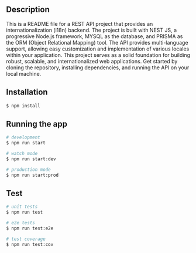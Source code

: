 ## Description

This is a README file for a REST API project that provides an internationalization (i18n) backend. The project is built with NEST JS, a progressive Node.js framework, MYSQL as the database, and PRISMA as the ORM (Object Relational Mapping) tool. The API provides multi-language support, allowing easy customization and implementation of various locales within your application. This project serves as a solid foundation for building robust, scalable, and internationalized web applications. Get started by cloning the repository, installing dependencies, and running the API on your local machine.

## Installation

```bash
$ npm install
```

## Running the app

```bash
# development
$ npm run start

# watch mode
$ npm run start:dev

# production mode
$ npm run start:prod
```

## Test

```bash
# unit tests
$ npm run test

# e2e tests
$ npm run test:e2e

# test coverage
$ npm run test:cov
```
